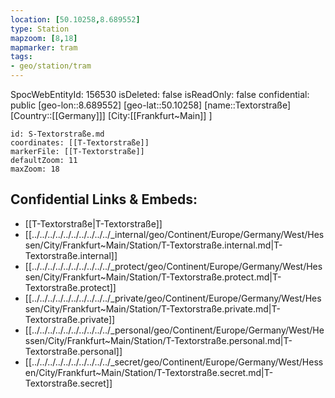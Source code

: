 ```yaml
---
location: [50.10258,8.689552]
type: Station 
mapzoom: [8,18] 
mapmarker: tram 
tags:
- geo/station/tram
---
```

SpocWebEntityId: 156530
isDeleted: false
isReadOnly: false
confidential: public
[geo-lon::8.689552]
[geo-lat::50.10258]
[name::Textorstraße]
[Country::[[Germany]]]
[City:[[Frankfurt~Main]] ]


```leaflet
id: S-Textorstraße.md
coordinates: [[T-Textorstraße]]
markerFile: [[T-Textorstraße]]
defaultZoom: 11 
maxZoom: 18
```


## Confidential Links & Embeds: 
- [[T-Textorstraße|T-Textorstraße]] 
- [[../../../../../../../../../../_internal/geo/Continent/Europe/Germany/West/Hessen/City/Frankfurt~Main/Station/T-Textorstraße.internal.md|T-Textorstraße.internal]] 
- [[../../../../../../../../../../_protect/geo/Continent/Europe/Germany/West/Hessen/City/Frankfurt~Main/Station/T-Textorstraße.protect.md|T-Textorstraße.protect]] 
- [[../../../../../../../../../../_private/geo/Continent/Europe/Germany/West/Hessen/City/Frankfurt~Main/Station/T-Textorstraße.private.md|T-Textorstraße.private]] 
- [[../../../../../../../../../../_personal/geo/Continent/Europe/Germany/West/Hessen/City/Frankfurt~Main/Station/T-Textorstraße.personal.md|T-Textorstraße.personal]] 
- [[../../../../../../../../../../_secret/geo/Continent/Europe/Germany/West/Hessen/City/Frankfurt~Main/Station/T-Textorstraße.secret.md|T-Textorstraße.secret]] 
